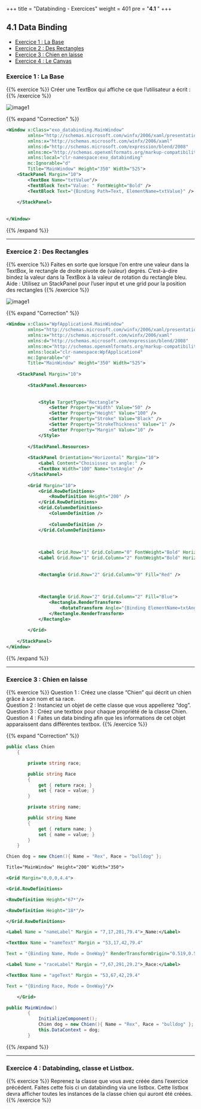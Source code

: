 +++
title = "Databinding - Exercices"
weight = 401
pre = "<b>4.1 </b>"
+++

## 4.1 Data Binding <!-- omit in toc -->

- [Exercice 1 : La Base](#exercice-1)
- [Exercice 2 : Des Rectangles](#exercice-2)
- [Exercice 3 : Chien en laisse](#exercice-3)
- [Exercice 4 : Le Canvas](#exercice-4)

### Exercice 1 : La Base

{{% exercice %}}
Créer une TextBox qui affiche ce que l’utilisateur a écrit :
{{% /exercice %}}

![image1](/img/4.1/exos/im01.png?height=300px)

{{% expand "Correction" %}}

```xml
<Window x:Class="exo_databinding.MainWindow"
        xmlns="http://schemas.microsoft.com/winfx/2006/xaml/presentation"
        xmlns:x="http://schemas.microsoft.com/winfx/2006/xaml"
        xmlns:d="http://schemas.microsoft.com/expression/blend/2008"
        xmlns:mc="http://schemas.openxmlformats.org/markup-compatibility/2006"
        xmlns:local="clr-namespace:exo_databinding"
        mc:Ignorable="d"
        Title="MainWindow" Height="350" Width="525">
    <StackPanel Margin="10">
        <TextBox Name="txtValue"/>
        <TextBlock Text="Value: " FontWeight="Bold" />
        <TextBlock Text="{Binding Path=Text, ElementName=txtValue}" />
 
    </StackPanel>
 
 
</Window>

```

{{% /expand %}}

---


### Exercice 2 : Des Rectangles

{{% exercice %}}
Faites en sorte que lorsque l’on entre une valeur dans la TextBox, le rectangle de droite pivote de (valeur) degrés. C’est-à-dire bindez la valeur dans la TextBox à la valeur de rotation du rectangle bleu.
Aide : Utilisez un StackPanel pour l’user input et une grid pour la position des rectangles
{{% /exercice %}}

![image1](/img/4.1/exos/im02.png?height=300px)

{{% expand "Correction" %}}

```xml
<Window x:Class="WpfApplication4.MainWindow"
        xmlns="http://schemas.microsoft.com/winfx/2006/xaml/presentation"
        xmlns:x="http://schemas.microsoft.com/winfx/2006/xaml"
        xmlns:d="http://schemas.microsoft.com/expression/blend/2008"
        xmlns:mc="http://schemas.openxmlformats.org/markup-compatibility/2006"
        xmlns:local="clr-namespace:WpfApplication4"
        mc:Ignorable="d"
        Title="MainWindow" Height="350" Width="525">
 
    <StackPanel Margin="10">
 
        <StackPanel.Resources>
 
 
            <Style TargetType="Rectangle">
                <Setter Property="Width" Value="50" />
                <Setter Property="Height" Value="100" />
                <Setter Property="Stroke" Value="Black" />
                <Setter Property="StrokeThickness" Value="1" />
                <Setter Property="Margin" Value="10" />
            </Style>
 
        </StackPanel.Resources>
 
        <StackPanel Orientation="Horizontal" Margin="10">
            <Label Content="Choisissez un angle:" />
            <TextBox Width="100" Name="txtAngle" />
        </StackPanel>
 
        <Grid Margin="10">
            <Grid.RowDefinitions>
                <RowDefinition Height="200" />
            </Grid.RowDefinitions>
            <Grid.ColumnDefinitions>
                <ColumnDefinition />
 
                <ColumnDefinition />
            </Grid.ColumnDefinitions>
 
 
 
            <Label Grid.Row="1" Grid.Column="0" FontWeight="Bold" HorizontalContentAlignment="Center" Content="Avant" />
            <Label Grid.Row="1" Grid.Column="2" FontWeight="Bold" HorizontalContentAlignment="Center" Content="Après" />
 
 
            <Rectangle Grid.Row="2" Grid.Column="0" Fill="Red" />
 
           
 
            <Rectangle Grid.Row="2" Grid.Column="2" Fill="Blue">
                <Rectangle.RenderTransform>
                    <RotateTransform Angle="{Binding ElementName=txtAngle, Path=Text}" />
                </Rectangle.RenderTransform>
            </Rectangle>
 
        </Grid>
 
    </StackPanel>
</Window>


```

{{% /expand %}}

---


### Exercice 3 : Chien en laisse

{{% exercice %}}
Question 1 : Créez une classe “Chien” qui décrit un chien grâce à son nom et sa race.   
Question 2 : Instanciez un objet de cette classe que vous appellerez “dog”.  
Question 3 : Créez une textbox pour chaque propriété de la classe Chien.  
Question 4 : Faites un data binding afin que les informations de cet objet apparaissent dans différentes textbox.
{{% /exercice %}}

{{% expand "Correction" %}}

```csharp
public class Chien
    {

        private string race;

        public string Race
        {
            get { return race; }
            set { race = value; }
        }

        private string name;

        public string Name
        {
            get { return name; }
            set { name = value; }
        }
    }
```
```csharp
Chien dog = new Chien(){ Name = "Rex", Race = "bulldog" };
```

```xml
Title="MainWindow" Height="200" Width="350">

<Grid Margin="0,0,0,4.4">

<Grid.RowDefinitions>

<RowDefinition Height="67*"/>

<RowDefinition Height="18*"/>

</Grid.RowDefinitions>

<Label Name = "nameLabel" Margin = "7,17,281,79.4">_Name:</Label>

<TextBox Name = "nameText" Margin = "53,17,42,79.4"

Text = "{Binding Name, Mode = OneWay}" RenderTransformOrigin="0.519,0.575"/>

<Label Name = "raceLabel" Margin = "7,67,291,29.2">_Race:</Label>

<TextBox Name = "ageText" Margin = "53,67,42,29.4"

Text = "{Binding Race, Mode = OneWay}"/>

    </Grid>

```
```csharp
public MainWindow()
        {
            InitializeComponent();
            Chien dog = new Chien(){ Name = "Rex", Race = "bulldog" };
            this.DataContext = dog;
        }

```

{{% /expand %}}

---


### Exercice 4 : Databinding, classe et Listbox.

{{% exercice %}}
Reprenez la classe que vous avez créée dans l’exercice précédent. Faites cette fois ci un databinding via une listbox. Cette listbox devra afficher toutes les instances de la classe chien qui auront été créées.
{{% /exercice %}}